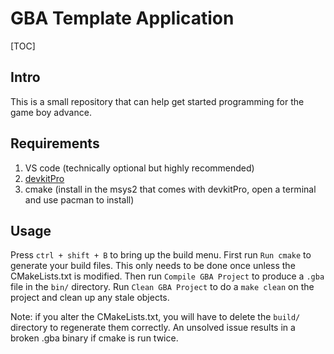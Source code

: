 # GBA Template Application

[TOC]

## Intro

This is a small repository that can help get started programming for the game boy advance. 

## Requirements

1. VS code (technically optional but highly recommended)
2. [devkitPro](https://devkitpro.org/wiki/Getting_Started)
3. cmake (install in the msys2 that comes with devkitPro, open a terminal and use pacman to install)

## Usage

Press `ctrl + shift + B` to bring up the build menu. First run `Run cmake` to generate your build files. This only needs to be done once unless the CMakeLists.txt is modified. Then run `Compile GBA Project` to produce a `.gba` file in the `bin/` directory. Run `Clean GBA Project` to do a `make clean` on the project and clean up any stale objects.

Note: if you alter the CMakeLists.txt, you will have to delete the `build/` directory to regenerate them correctly. An unsolved issue results in a broken .gba binary if cmake is run twice. 